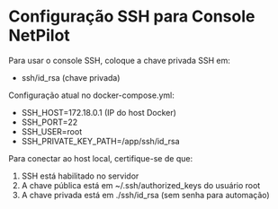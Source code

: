 # Configuração SSH para Console NetPilot

Para usar o console SSH, coloque a chave privada SSH em:
- ssh/id_rsa (chave privada)

Configuração atual no docker-compose.yml:
- SSH_HOST=172.18.0.1 (IP do host Docker)
- SSH_PORT=22
- SSH_USER=root
- SSH_PRIVATE_KEY_PATH=/app/ssh/id_rsa

Para conectar ao host local, certifique-se de que:
1. SSH está habilitado no servidor
2. A chave pública está em ~/.ssh/authorized_keys do usuário root
3. A chave privada está em ./ssh/id_rsa (sem senha para automação)

